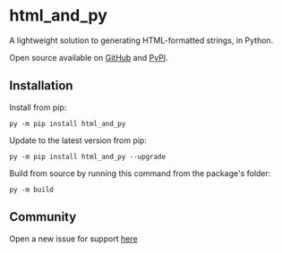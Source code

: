 # html_and_py
 A lightweight solution to generating HTML-formatted strings, in Python.

Open source available on [GitHub](https://github.com/Whoeza/html_and_py) and 
[PyPI](https://pypi.org/project/html_and_py/).

## Installation

Install from pip:

`py -m pip install html_and_py`

Update to the latest version from pip:

`py -m pip install html_and_py --upgrade`

Build from source by running this command from the package's folder:

`py -m build`

## Community

Open a new issue for support
[here](https://github.com/Whoeza/html_and_py/issues)
